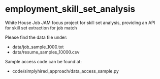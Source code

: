 employment_skill_set_analysis
=============================

White House Job JAM focus project for skill set analysis, providing an API for skill set extraction for job match

Please find the data file under:
- data/job_sample_1000.txt
- data/resume_samples_10000.csv

Sample access code can be found at:
- code/simplyhired_approach/data_access_sample.py

